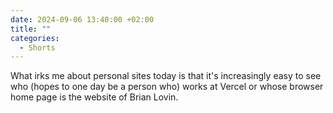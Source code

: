 ```yaml
---
date: 2024-09-06 13:40:00 +02:00
title: ""
categories:
  - Shorts
---
```

What irks me about personal sites today is that it's increasingly easy to see who (hopes to one day be a person who) works at Vercel or whose browser home page is the website of Brian Lovin.
